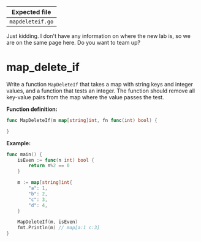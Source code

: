 | Expected file    |
| ---------------- |
| `mapdeleteif.go` |

<p data-story-username="miranda_rh">Just kidding. I don't have any information on where the new lab is, so we are on the same page here. Do you want to team up?</p>

# map_delete_if

Write a function `MapDeleteIf` that takes a map with string keys and integer values, and a function that tests an integer. The function should remove all key-value pairs from the map where the value passes the test.

**Function definition:**

```go
func MapDeleteIf(m map[string]int, fn func(int) bool) {

}
```

**Example:**

```go
func main() {
    isEven := func(n int) bool {
        return n%2 == 0
    }

    m := map[string]int{
        "a": 1,
        "b": 2,
        "c": 3,
        "d": 4,
    }

    MapDeleteIf(m, isEven)
    fmt.Println(m) // map[a:1 c:3]
}
```

